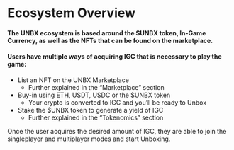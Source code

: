 # Ecosystem Overview

#### The UNBX ecosystem is based around the $UNBX token, In-Game Currency, as well as the NFTs that can be found on the marketplace.

#### Users have multiple ways of acquiring IGC that is necessary to play the game:


- List an NFT on the UNBX Marketplace
    - Further explained in the “Marketplace” section
- Buy-in using ETH, USDT, USDC or the $UNBX token
    - Your crypto is converted to IGC and you’ll be ready to Unbox
- Stake the $UNBX token to generate a yield of IGC
    - Further explained in the “Tokenomics” section

Once the user acquires the desired amount of IGC, they are able to join the singleplayer and multiplayer modes and start Unboxing.